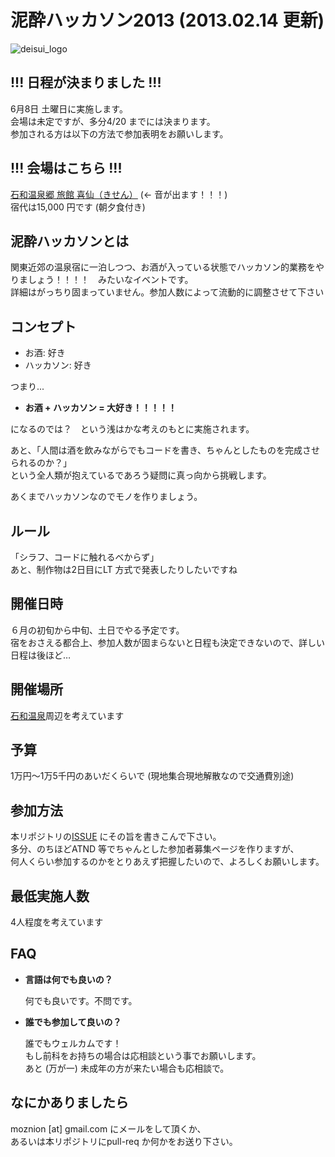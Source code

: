 # 泥酔ハッカソン2013 (2013.02.14 更新)
![deisui\_logo](https://raw.github.com/moznion/DeisuiHackathon2013/master/logo/logo.png)
  
## !!! 日程が決まりました !!!  
6月8日 土曜日に実施します。  
会場は未定ですが、多分4/20 までには決まります。  
参加される方は以下の方法で参加表明をお願いします。

## !!! 会場はこちら !!!  
[石和温泉郷 旅館 喜仙（きせん）](http://www.kisen.gr.jp) (← 音が出ます！！！)  
宿代は15,000 円です (朝夕食付き)

## 泥酔ハッカソンとは
関東近郊の温泉宿に一泊しつつ、お酒が入っている状態でハッカソン的業務をやりましょう！！！！　みたいなイベントです。  
詳細はがっちり固まっていません。参加人数によって流動的に調整させて下さい
## コンセプト
- お酒: 好き  
- ハッカソン: 好き  
  
つまり...  

- **お酒 + ハッカソン = 大好き！！！！！**

になるのでは？　という浅はかな考えのもとに実施されます。  
  
あと、「人間は酒を飲みながらでもコードを書き、ちゃんとしたものを完成させられるのか？」  
という全人類が抱えているであろう疑問に真っ向から挑戦します。  
  
あくまでハッカソンなのでモノを作りましょう。  
## ルール
「シラフ、コードに触れるべからず」  
あと、制作物は2日目にLT 方式で発表したりしたいですね
## 開催日時
６月の初旬から中旬、土日でやる予定です。  
宿をおさえる都合上、参加人数が固まらないと日程も決定できないので、詳しい日程は後ほど…
## 開催場所
[石和温泉](https://maps.google.co.jp/maps?hl=ja&safe=off&q=%E7%9F%B3%E5%92%8C%E6%B8%A9%E6%B3%89&ie=UTF-8&hq=&hnear=0x601bfbfecae25d05:0x102499ebb3906c51,%E5%B1%B1%E6%A2%A8%E7%9C%8C+%E7%9F%B3%E5%92%8C%E6%B8%A9%E6%B3%89%E9%A7%85&gl=jp&ei=HuwXUdG8BKibmQXM1YDAAQ&sqi=2&ved=0CL4BELYD)周辺を考えています
## 予算
1万円〜1万5千円のあいだくらいで (現地集合現地解散なので交通費別途)
## 参加方法
本リポジトリの[ISSUE](https://github.com/moznion/DeisuiHackathon2013/issues) にその旨を書きこんで下さい。  
多分、のちほどATND 等でちゃんとした参加者募集ページを作りますが、  
何人くらい参加するのかをとりあえず把握したいので、よろしくお願いします。
## 最低実施人数
4人程度を考えています
## FAQ
* **言語は何でも良いの？**

    何でも良いです。不問です。

* **誰でも参加して良いの？**

    誰でもウェルカムです！  
    もし前科をお持ちの場合は応相談という事でお願いします。  
    あと (万が一) 未成年の方が来たい場合も応相談で。

## なにかありましたら
moznion [at] gmail.com にメールをして頂くか、  
あるいは本リポジトリにpull-req か何かをお送り下さい。
